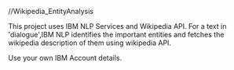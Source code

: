 //Wikipedia_EntityAnalysis

This project uses IBM NLP Services and Wikipedia API.
For a text in 'dialogue',IBM NLP identifies the important entities and fetches the wikipedia description of them using wikipedia API.

Use your own IBM Account details.
